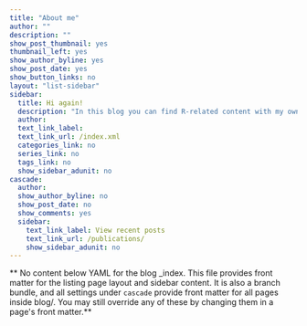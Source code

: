 ```yaml
---
title: "About me"
author: ""
description: ""
show_post_thumbnail: yes
thumbnail_left: yes
show_author_byline: yes
show_post_date: yes
show_button_links: no
layout: "list-sidebar"
sidebar:
  title: Hi again! 
  description: "In this blog you can find R-related content with my own ideas, opinions, tips, and technical details that might be useful and interesting for R-enthusiasts, particularly for those in the field of development economics.  "
  author: 
  text_link_label: 
  text_link_url: /index.xml
  categories_link: no
  series_link: no
  tags_link: no
  show_sidebar_adunit: no
cascade:
  author: 
  show_author_byline: no
  show_post_date: no
  show_comments: yes
  sidebar:
    text_link_label: View recent posts
    text_link_url: /publications/
    show_sidebar_adunit: no
---
```


** No content below YAML for the blog _index. This file provides front matter for the listing page layout and sidebar content. It is also a branch bundle, and all settings under `cascade` provide front matter for all pages inside blog/. You may still override any of these by changing them in a page's front matter.**
